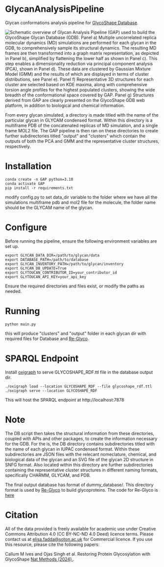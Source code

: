 # GlycanAnalysisPipeline

Glycan conformations analysis pipeline for [GlycoShape Database](https://glycoshape.org).


![Schematic overview of Glycan Analysis Pipeline (GAP) used to build the GlycoShape Glycan Database (GDB). Panel a) Multiple uncorrelated replica molecular dynamics (MD) simulations are performed for each glycan in the GDB, to comprehensively sample its structural dynamics. The resulting MD frames are then transformed into a graph matrix representation, as depicted in Panel b), simplified by flattening the lower half as shown in Panel c). This step enables a dimensionality reduction via principal component analysis (PCA), shown in Panel d). These data are clustered by Gaussian Mixture Model (GMM) and the results of which are displayed in terms of cluster distributions, see Panel e). Panel f) Representative 3D structures for each cluster are selected based on KDE maxima, along with comprehensive torsion angle profiles for the highest populated clusters, showing the wide breadth of the conformational space covered by GAP. Panel g) Structures derived from GAP are clearly presented on the GlycoShape GDB web platform, in addition to biological and chemical information.](docs/Figure.jpg)



From every glycan simulated, a directory is made titled with the name of the particular glycan in GLYCAM condensed format. Within this directory is a multiframe PDB of the concatenated replicas of MD simulation, and a single frame MOL2 file. The GAP pipeline is then ran on these directories to create further subdirectories titled "output" and "clusters" which contain the outputs of both the PCA and GMM and the representative cluster structures, respectively.



# Installation
```
conda create -n GAP python=3.10
conda activate GAP
pip install -r requirements.txt

```
modify config.py to set data_dir variable to the folder where we have all the simulations multiframe pdb and mol2 file for the molecule, the folder name should be the GLYCAM name of the glycan.

# Configure

Before running the pipeline, ensure the following environment variables are set up.

```
export GLYCAN_DATA_DIR=/path/to/glycan/data
export DATABASE_PATH=/path/to/database
export GLYCAN_INVENTORY_PATH=/path/to/glycan/inventory
export GLYCAN_DB_UPDATE=True
export GLYTOUCAN_CONTRIBUTOR_ID=your_contributor_id
export GLYTOUCAN_API_KEY=your_api_key
```


Ensure the required directories and files exist, or modify the paths as needed.

# Running
```
python main.py 
```
this will produce "clusters" and "output" folder in each glycan dir with required files for Database and [Re-Glyco](https://github.com/Ojas-Singh/Re-Glyco).

# SPARQL Endpoint

Install [oxigraph](https://github.com/oxigraph/oxigraph) to serve GLYCOSHAPE_RDF.ttl file in the database output dir.

```
./oxigraph load --location GLYCOSHAPE_RDF --file glycoshape_rdf.ttl
./oxigraph serve --location GLYCOSHAPE_RDF
```
This will host the SPARQL endpoint at http://localhost:7878


# Note 
The DB script then takes the structural information from these directories, coupled with APIs and other packages, to create the information necessary for the GDB. For the is, the DB directory contains subdirectories titled with the name of each glycan in IUPAC condensed format. Within these subdirectories are JSON files with the relecant nomeclature, chemical, and biological data of the glycan and an SVG file of the glycan 2D structure in SNFG format. Also located within this directory are further subdirectories containing the representative cluster structures in different naming formats, specifically CHARMM, GLYCAM, and PDB.

The final output database has format of dummy_database/. This directory format is used by [Re-Glyco](https://glycoshape.org/reglyco) to build glycoproteins. The code for Re-Glyco is [here](https://github.com/Ojas-Singh/Re-Glyco)

# Citation

All of the data provided is freely available for academic use under Creative Commons Attribution 4.0 (CC BY-NC-ND 4.0 Deed) licence terms. Please contact us at elisa.fadda@soton.ac.uk for Commercial licence. If you use this resource, please cite the following papers:

Callum M Ives and Ojas Singh et al. Restoring Protein Glycosylation with GlycoShape [Nat Methods (2024).](https://doi.org/10.1038/s41592-024-02464-7).


